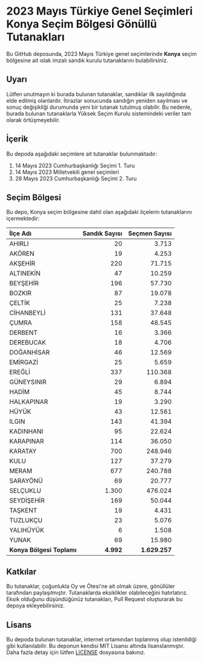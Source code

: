 # 2023 Mayıs Türkiye Genel Seçimleri Konya Seçim Bölgesi Gönüllü Tutanakları

Bu GitHub deposunda, 2023 Mayıs Türkiye genel seçimlerinde **Konya** seçim bölgesine ait ıslak imzalı sandık kurulu tutanaklarını bulabilirsiniz.

## Uyarı

Lütfen unutmayın ki burada bulunan tutanaklar, sandıklar ilk sayıldığında elde edilmiş olanlardır. İtirazlar sonucunda sandığın yeniden sayılması ve sonuç değişikliği durumunda yeni bir tutanak tutulmuş olabilir. Bu nedenle, burada bulunan tutanaklarla Yüksek Seçim Kurulu sistemindeki veriler tam olarak örtüşmeyebilir.

## İçerik

Bu depoda aşağıdaki seçimlere ait tutanaklar bulunmaktadır:

1. 14 Mayıs 2023 Cumhurbaşkanlığı Seçimi 1. Turu
2. 14 Mayıs 2023 Milletvekili genel seçimleri
3. 28 Mayıs 2023 Cumhurbaşkanlığı Seçimi 2. Turu

## Seçim Bölgesi

Bu depo, Konya seçim bölgesine dahil olan aşağıdaki ilçelerin tutanaklarını içermektedir:

| İlçe Adı | Sandık Sayısı | Seçmen Sayısı |
| :------- | ------------: | ------------: |
 | AHIRLI  |           20  |        3.713  | 
 | AKÖREN  |           19  |        4.253  | 
 | AKŞEHİR  |          220  |       71.715  | 
 | ALTINEKİN  |           47  |       10.259  | 
 | BEYŞEHİR  |          196  |       57.730  | 
 | BOZKIR  |           87  |       19.078  | 
 | ÇELTİK  |           25  |        7.238  | 
 | CİHANBEYLİ  |          131  |       37.648  | 
 | ÇUMRA  |          158  |       48.545  | 
 | DERBENT  |           16  |        3.366  | 
 | DEREBUCAK  |           18  |        4.706  | 
 | DOĞANHİSAR  |           46  |       12.569  | 
 | EMİRGAZİ  |           25  |        5.659  | 
 | EREĞLİ  |          337  |      110.368  | 
 | GÜNEYSINIR  |           29  |        6.894  | 
 | HADİM  |           45  |        8.744  | 
 | HALKAPINAR  |           19  |        3.290  | 
 | HÜYÜK  |           43  |       12.561  | 
 | ILGIN  |          143  |       41.394  | 
 | KADINHANI  |           95  |       22.624  | 
 | KARAPINAR  |          114  |       36.050  | 
 | KARATAY  |          700  |      248.946  | 
 | KULU  |          127  |       37.279  | 
 | MERAM  |          677  |      240.788  | 
 | SARAYÖNÜ  |           69  |       20.777  | 
 | SELÇUKLU  |        1.300  |      476.024  | 
 | SEYDİŞEHİR  |          169  |       50.044  | 
 | TAŞKENT  |           19  |        4.431  | 
 | TUZLUKÇU  |           23  |        5.076  | 
 | YALIHÜYÜK  |            6  |        1.508  | 
 | YUNAK  |           69  |       15.980  |
| **Konya Bölgesi Toplamı**  |  **4.992**  |  **1.629.257**  |

## Katkılar

Bu tutanaklar, çoğunlukla Oy ve Ötesi'ne ait olmak üzere, gönüllüler tarafından paylaşılmıştır. Tutanaklarda eksiklikler olabileceğini hatırlatırız. Eksik olduğunu düşündüğünüz tutanakları, Pull Request oluşturarak bu depoya ekleyebilirsiniz.

## Lisans

Bu depoda bulunan tutanaklar, internet ortamından toplanmış olup istenildiği gibi kullanılabilir.
Bu deponun kendisi MIT Lisansı altında lisanslanmıştır. Daha fazla detay için lütfen [LICENSE](LICENSE) dosyasına bakınız.

